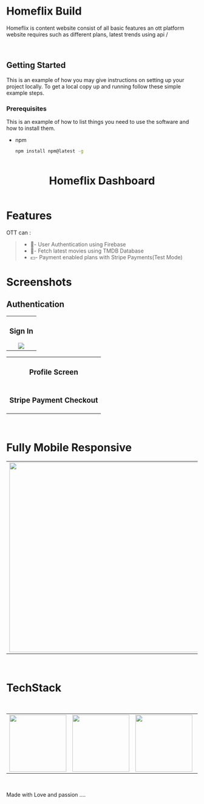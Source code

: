 # Homeflix Build
Homeflix is content website consist of all basic features an ott platform website requires such as different plans, latest trends using api /


<br />


<!-- GETTING STARTED -->
## Getting Started

This is an example of how you may give instructions on setting up your project locally.
To get a local copy up and running follow these simple example steps.

### Prerequisites

This is an example of how to list things you need to use the software and how to install them.
* npm
  ```sh
  npm install npm@latest -g
  ```
   ```

<p align="center">
<h1 align="center">Homeflix Dashboard</h1>
</p>

<p align="center">
 <img src="https://i.pinimg.com/originals/47/08/fb/4708fb4d2d945cc0bd6bec506d052160.jpg" alt=""/>
</p>

# Features

OTT can :
>
>* 🔐- User Authentication using Firebase
>* 🎥- Fetch latest movies using TMDB Database
>* 💵- Payment enabled plans with Stripe Payments(Test Mode)


# Screenshots
## Authentication
<table>
  <tr>
    <td align="center">
   <h3> Sign In </h3>
   <img src="https://i.pinimg.com/originals/46/98/6e/46986e7a03bd44aead773f56b62632ae.jpg" /></td>
  
  </tr
  </table>

<table>
  <tr>
    <td align="center">
        <h3> Profile Screen </h3>
        <img src="https://i.pinimg.com/originals/54/16/5c/54165cf9b250f97dc9ced09702a0977c.jpg" alt=""/></td>
        </tr>
  <tr>
    <td align="center">
        <h3> Stripe Payment Checkout </h3>
        <img src="https://i.pinimg.com/originals/ef/db/2d/efdb2d886d189b795acf6a22e1d26302.jpg" alt=""/></td>
        </tr>
  </table>

<br />

# Fully Mobile Responsive

<table>
  <tr>
    <td><img src="https://i.pinimg.com/originals/9c/ad/3f/9cad3fbed8d309b94d1734b4a257cf29.png" height="500px"  alt=""/></td>
    <td><img src="https://i.pinimg.com/originals/10/ae/b7/10aeb74d3d971a26b4bbc0b71e7a71bb.png" height="500px"  alt=""/></td>
    <td><img src="https://i.pinimg.com/originals/7b/73/be/7b73be609ac58dfe72f93f08559b114d.png" height="500px" alt=""/></td>
  </tr>
</table>

<br />


# TechStack
<table>
  <tr>
    <td><img src="https://upload.wikimedia.org/wikipedia/commons/a/a7/React-icon.svg" width="150px" height="150px" /></td>
    <td><img src="https://cdn.worldvectorlogo.com/logos/redux.svg" width="150px" height="150px" /></td>
    <td><img src="https://upload.wikimedia.org/wikipedia/commons/b/ba/Stripe_Logo%2C_revised_2016.svg"  width="150px" height="150px"></td>
   <td><img src="https://www.vectorlogo.zone/logos/firebase/firebase-ar21.svg"  width="150px" height="150px"></td>
   <td><img src="https://pbs.twimg.com/profile_images/1243623122089041920/gVZIvphd_400x400.jpg"  width="150px" height="150px"></td>
    <br />  </td>
  </tr>
  </table>

<br />

Made with Love and passion ....



